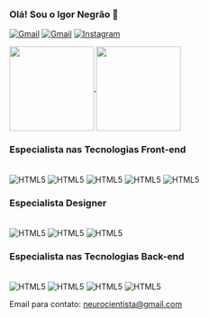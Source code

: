 ### Olá! Sou o Igor Negrão 👋
[![Gmail](https://img.shields.io/badge/Gmail-D14836?style=for-the-badge&logo=gmail&logoColor=white)](neurocientista@gmail.com)    [![Gmail](https://img.shields.io/badge/LinkedIn-0077B5?style=for-the-badge&logo=linkedin&logoColor=white)](https://www.linkedin.com/in/igor-negrão-23019538/)  [![Instagram](https://img.shields.io/badge/Instagram-E4405F?style=for-the-badge&logo=instagram&logoColor=white)](https://www.instagram.com/negraoipr/)


<a href="https://github.com/anuraghazra/github-readme-stats">
  <img height=150 align="center" src="https://github-readme-stats.vercel.app/api?username=igorprnegrao&theme=dracula" />
</a>
<a href="https://github.com/anuraghazra/convoychat">
  <img height=150 align="center" src="https://github-readme-stats.vercel.app/api/top-langs?username=igorprnegrao&layout=compact&langs_count=8&card_width=320&theme=dracula" />
</a>

### Especialista nas Tecnologias Front-end

<div style="display: inline_block"><br/>
<img align="center" alt="HTML5" src="https://img.shields.io/badge/HTML5-E34F26?style=for-the-badge&logo=html5&logoColor=white">
<img align="center" alt="HTML5" src="https://img.shields.io/badge/CSS3-1572B6?style=for-the-badge&logo=css3&logoColor=white">
<img align="center" alt="HTML5" src="https://img.shields.io/badge/JavaScript-F7DF1E?style=for-the-badge&logo=javascript&logoColor=black">
<img align="center" alt="HTML5" src="https://img.shields.io/badge/TypeScript-007ACC?style=for-the-badge&logo=typescript&logoColor=white">
<img align="center" alt="HTML5" src="https://img.shields.io/badge/Bootstrap-563D7C?style=for-the-badge&logo=bootstrap&logoColor=white">


</div>

### Especialista Designer

<div style="display: inline_block"><br/>
  
<img align="center" alt="HTML5" src="https://img.shields.io/badge/Figma-F24E1E?style=for-the-badge&logo=figma&logoColor=white">
<img align="center" alt="HTML5" src="https://aleen42.github.io/badges/src/photoshop.svg">
<img align="center" alt="HTML5" src="https://aleen42.github.io/badges/src/illustrator.svg">

</div>

### Especialista nas Tecnologias Back-end

<div style="display: inline_block"><br/>
  
<img align="center" alt="HTML5" src="https://img.shields.io/badge/Java-ED8B00?style=for-the-badge&logo=openjdk&logoColor=white">
<img align="center" alt="HTML5" src="https://img.shields.io/badge/Spring-6DB33F?style=for-the-badge&logo=spring&logoColor=white">
<img align="center" alt="HTML5" src="https://img.shields.io/badge/MySQL-00000F?style=for-the-badge&logo=mysql&logoColor=white">
<img align="center" alt="HTML5" src="https://img.shields.io/badge/Python-3776AB?style=for-the-badge&logo=python&logoColor=white">


</div>


Email para contato: <neurocientista@gmail.com>


